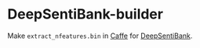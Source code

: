 # DeepSentiBank-builder
Make `extract_nfeatures.bin` in [Caffe](https://github.com/BVLC/caffe) for [DeepSentiBank](https://github.com/generalmilk/DeepSentiBank).
